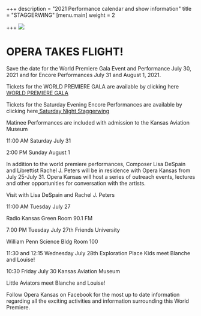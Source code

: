 +++
description = "2021 Performance calendar and show information"
title = "STAGGERWING"
[menu.main]
weight = 2

+++
![](/uploads/staggerwing-title-card.png)

# OPERA TAKES FLIGHT!

Save the date for the World Premiere Gala Event and Performance July 30, 2021 and for Encore Performances July 31 and August 1, 2021.

Tickets for the WORLD PREMIERE GALA are available by clicking here [WORLD PREMIERE GALA](	https://staggerwing.bpt.me "	https://staggerwing.bpt.me")

Tickets for the Saturday Evening Encore Performances are available by clicking here[ Saturday Night Staggerwing](https://bpt.me/5170122 "https://bpt.me/5170122")

Matinee Performances are included with admission to the Kansas Aviation Museum

11:00 AM Saturday July 31

2:00 PM Sunday August 1

In addition to the world premiere performances, Composer Lisa DeSpain and Librettist Rachel J. Peters will be in residence with Opera Kansas from July 25-July 31. Opera Kansas will host a series of outreach events, lectures and other opportunities for conversation with the artists. 

Visit with Lisa DeSpain and Rachel J. Peters

11:00 AM Tuesday July 27

Radio Kansas Green Room 90.1 FM

7:00 PM Tuesday July 27th Friends University

William Penn Science Bldg Room 100

11:30 and 12:15 Wednesday July 28th Exploration Place Kids meet Blanche and Louise!

10:30 Friday July 30 Kansas Aviation Museum

Little Aviators meet Blanche and Louise!

Follow Opera Kansas on Facebook for the most up to date information regarding all the exciting activities and information surrounding this World Premiere.